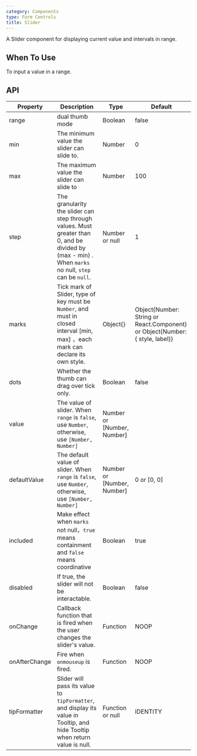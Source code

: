 ```yaml
---
category: Components
type: Form Controls
title: Slider
---
```


A Slider component for displaying current value and intervals in range.

## When To Use

To input a value in a range.

## API

| Property     | Description           | Type     | Default       |
|------------|----------------|-------------|--------------|
| range          | dual thumb mode | Boolean          | false
| min            | The minimum value the slider can slide to. | Number			| 0
| max            | The maximum value the slider can slide to | Number			| 100
| step           | The granularity the slider can step through values. Must greater than 0, and be divided by (max - min) . When  `marks` no null, `step` can be `null`. | Number or null	| 1
| marks          | Tick mark of Slider, type of key must be `Number`, and must in closed interval [min, max] ，each mark can declare its own style. | Object{} | Object{Number: String or React.Component} or Object{Number: { style, label}}
| dots           | Whether the thumb can drag over tick only. | Boolean | false
| value          | The value of slider. When `range` is `false`, use `Number`, otherwise, use `[Number, Number]`   | Number or [Number, Number] |
| defaultValue   | The default value of slider. When `range` is `false`, use `Number`, otherwise, use `[Number, Number]`   | Number or [Number, Number] | 0 or [0, 0]
| included       | Make effect when `marks` not null，`true` means containment and `false` means coordinative | Boolean			 | true
| disabled       | If true, the slider will not be interactable. | Boolean 			| false
| onChange       | Callback function that is fired when the user changes the slider's value. | Function | NOOP
| onAfterChange  | Fire when  `onmouseup` is fired. | Function        | NOOP
| tipFormatter   | Slider will pass its value to `tipFormatter`, and display its value in Tooltip, and hide Tooltip when return value is null. | Function or null | IDENTITY
